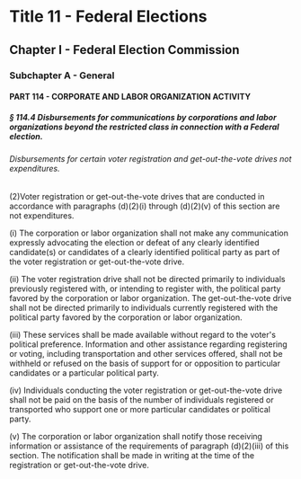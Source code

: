 
# Title 11 - Federal Elections
## Chapter I - Federal Election Commission
### Subchapter A - General
#### PART 114 - CORPORATE AND LABOR ORGANIZATION ACTIVITY
##### § 114.4 Disbursements for communications by corporations and labor organizations beyond the restricted class in connection with a Federal election.
###### Disbursements for certain voter registration and get-out-the-vote drives not expenditures.

(2)Voter registration or get-out-the-vote drives that are conducted in accordance with paragraphs (d)(2)(i) through (d)(2)(v) of this section are not expenditures.

(i) The corporation or labor organization shall not make any communication expressly advocating the election or defeat of any clearly identified candidate(s) or candidates of a clearly identified political party as part of the voter registration or get-out-the-vote drive.

(ii) The voter registration drive shall not be directed primarily to individuals previously registered with, or intending to register with, the political party favored by the corporation or labor organization. The get-out-the-vote drive shall not be directed primarily to individuals currently registered with the political party favored by the corporation or labor organization.

(iii) These services shall be made available without regard to the voter's political preference. Information and other assistance regarding registering or voting, including transportation and other services offered, shall not be withheld or refused on the basis of support for or opposition to particular candidates or a particular political party.

(iv) Individuals conducting the voter registration or get-out-the-vote drive shall not be paid on the basis of the number of individuals registered or transported who support one or more particular candidates or political party.

(v) The corporation or labor organization shall notify those receiving information or assistance of the requirements of paragraph (d)(2)(iii) of this section. The notification shall be made in writing at the time of the registration or get-out-the-vote drive.
